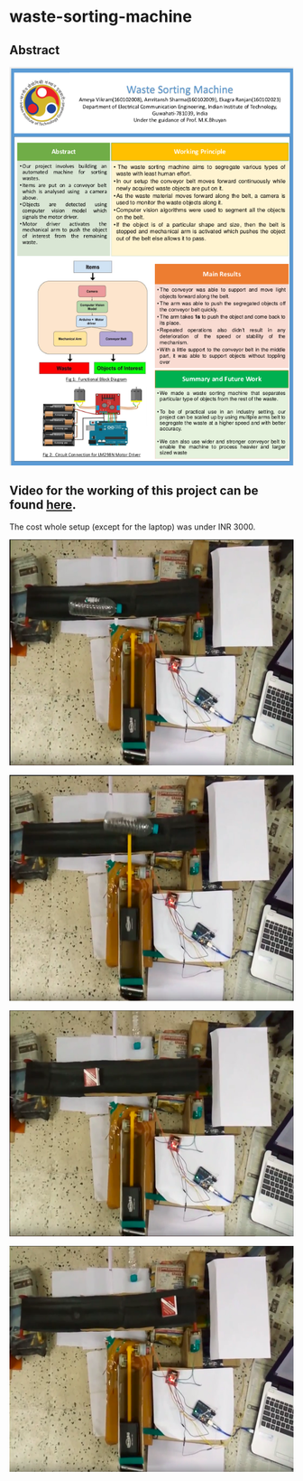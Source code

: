 # waste-sorting-machine

## Abstract
<p align="center">
  <img src="https://github.com/ekagra-ranjan/waste-sorting-machine/blob/master/abstract3.png">
</p>



## Video for the working of this project can be found [here](https://drive.google.com/open?id=1Z9282XrCvAra8bNTsYmEy111GHQg5aZD).
The cost whole setup (except for the laptop) was under INR 3000.


<p align="center">
  <img width=600 height=400 src="https://github.com/ekagra-ranjan/waste-sorting-machine/blob/master/bottle-in.png">
</p>


<p align="center">
  <img width=600 height=400 src="https://github.com/ekagra-ranjan/waste-sorting-machine/blob/master/bottle-out.png">
</p>


<p align="center">
  <img width=600 height=400 src="https://github.com/ekagra-ranjan/waste-sorting-machine/blob/master/box-in.png">
</p>


<p align="center">
  <img width=600 height=400 src="https://github.com/ekagra-ranjan/waste-sorting-machine/blob/master/box.out.png">
</p>
